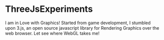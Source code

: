 # ThreeJsExperiments
I am in Love with Graphics! Started from game development, I stumbled upon 3.js, an open source javascript library for Rendering Graphics over the web browser. Let see where WebGL takes me!
